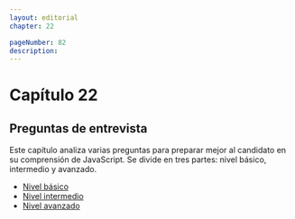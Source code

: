 ```yaml
---
layout: editorial
chapter: 22

pageNumber: 82
description: 
---
```

# Capítulo 22

## Preguntas de entrevista

Este capítulo analiza varias preguntas para preparar mejor al candidato en su comprensión de JavaScript. Se divide en tres partes: nivel básico, intermedio y avanzado.

* [Nivel básico](./basic-level.md)
* [Nivel intermedio](./intermediate-level.md)
* [Nivel avanzado](./advance-level.md)

